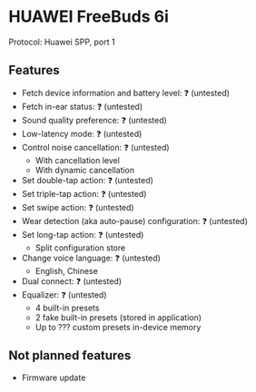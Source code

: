 # HUAWEI FreeBuds 6i

Protocol: Huawei SPP, port 1

## Features

- Fetch device information and battery level: ❓ (untested)
- Fetch in-ear status: ❓ (untested)
- Sound quality preference: ❓ (untested)
- Low-latency mode: ❓ (untested)
- Control noise cancellation: ❓ (untested)
  - With cancellation level
  - With dynamic cancellation
- Set double-tap action: ❓ (untested)
- Set triple-tap action: ❓ (untested)
- Set swipe action: ❓ (untested)
- Wear detection (aka auto-pause) configuration: ❓ (untested)
- Set long-tap action: ❓ (untested)
  - Split configuration store
- Change voice language: ❓ (untested)
  - English, Chinese
- Dual connect: ❓ (untested)
- Equalizer: ❓ (untested)
  - 4 built-in presets
  - 2 fake built-in presets (stored in application)
  - Up to ??? custom presets in-device memory

## Not planned features

- Firmware update
